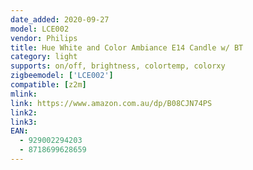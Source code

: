 ```yaml
---
date_added: 2020-09-27
model: LCE002
vendor: Philips
title: Hue White and Color Ambiance E14 Candle w/ BT
category: light
supports: on/off, brightness, colortemp, colorxy
zigbeemodel: ['LCE002']
compatible: [z2m]
mlink: 
link: https://www.amazon.com.au/dp/B08CJN74PS
link2: 
link3: 
EAN: 
  - 929002294203
  - 8718699628659
---
```

